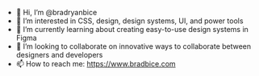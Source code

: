 - 👋 Hi, I’m @bradryanbice
- 👀 I’m interested in CSS, design, design systems, UI, and power tools
- 🌱 I’m currently learning about creating easy-to-use design systems in Figma
- 💞️ I’m looking to collaborate on innovative ways to collaborate between designers and developers
- 📫 How to reach me: https://www.bradbice.com

<!---
bradryanbice/bradryanbice is a ✨ special ✨ repository because its `README.md` (this file) appears on your GitHub profile.
You can click the Preview link to take a look at your changes.
--->
